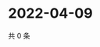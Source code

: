 # 2022-04-09

共 0 条

<!-- BEGIN WEIBO -->
<!-- 最后更新时间 Sat Apr 09 2022 07:00:44 GMT+0800 (China Standard Time) -->

<!-- END WEIBO -->
